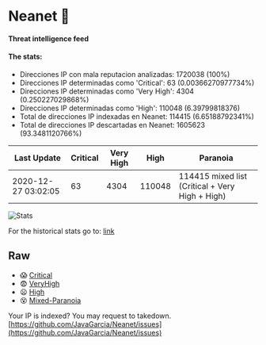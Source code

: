 # Neanet :hocho:
#### Threat intelligence feed
#### The stats:

- Direcciones IP con mala reputacion analizadas: 1720038 (100%)
- Direcciones IP determinadas como 'Critical':  63 (0.00366270977734%)
- Direcciones IP determinadas como 'Very High':  4304 (0.250227029868%)
- Direcciones IP determinadas como 'High':  110048 (6.39799818376)
- Total de direcciones IP indexadas en Neanet:  114415 (6.65188792341%)
- Total de direcciones IP descartadas en Neanet:  1605623 (93.3481120766%)

| Last Update | Critical | Very High | High | Paranoia |
| --- | --- | --- | --- | --- |
| 2020-12-27 03:02:05 | 63 | 4304 | 110048 | 114415 mixed list (Critical + Very High + High)|

![Stats](https://docs.google.com/spreadsheets/d/e/2PACX-1vSnaNMIXVabIpDJjufMlzH7poXnshF3mgd8Is1g9ytUEzVsP5my4Trn8f-xkoLLQ38xpL3HtmUexLo6/pubchart?oid=501124687&format=image)

For the historical stats go to: [link](/stats.csv)
## Raw
- :scream: [Critical](https://raw.githubusercontent.com/JavaGarcia/Neanet/master/blacklists/neanet_critical.txt)
- :fearful: [VeryHigh](https://raw.githubusercontent.com/JavaGarcia/Neanet/master/blacklists/neanet_veryHigh.txtt)
- :frowning: [High](https://raw.githubusercontent.com/JavaGarcia/Neanet/master/blacklists/neanet_high.txt)
- :dizzy_face: [Mixed-Paranoia](https://raw.githubusercontent.com/JavaGarcia/Neanet/master/blacklists/neanet_all.txt)


Your IP is indexed? You may request to takedown. [https://github.com/JavaGarcia/Neanet/issues](https://github.com/JavaGarcia/Neanet/issues)



























































































































































































































































































































































































































































































































































































































































































































































































































































































































































































































































































































































































































































































































































































































































































































































































































































































































































































































































































































































































































































































































































































































































































































































































































































































































































































































































































































































































































































































































































































































































































































































































